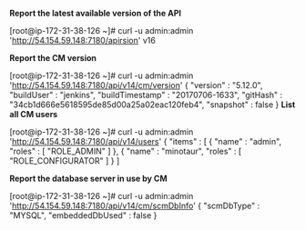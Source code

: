 <b>Report the latest available version of the API</b>

[root@ip-172-31-38-126 ~]# curl -u admin:admin 'http://54.154.59.148:7180/apirsion'
v16

<b>Report the CM version</b>

[root@ip-172-31-38-126 ~]# curl -u admin:admin 'http://54.154.59.148:7180/api/v14/cm/version'
{
  "version" : "5.12.0",
  "buildUser" : "jenkins",
  "buildTimestamp" : "20170706-1633",
  "gitHash" : "34cb1d666e5618595de85d00a25a02eac120feb4",
  "snapshot" : false
}
<b>List all CM users</b>

[root@ip-172-31-38-126 ~]# curl -u admin:admin 'http://54.154.59.148:7180/api/v14/users'
{
  "items" : [ {
    "name" : "admin",
    "roles" : [ "ROLE_ADMIN" ]
  }, {
    "name" : "minotaur",
    "roles" : [ "ROLE_CONFIGURATOR" ]
  } ]

<b>Report the database server in use by CM</b>

[root@ip-172-31-38-126 ~]# curl -u admin:admin 'http://54.154.59.148:7180/api/v14/cm/scmDbInfo'
{
  "scmDbType" : "MYSQL",
  "embeddedDbUsed" : false
}
